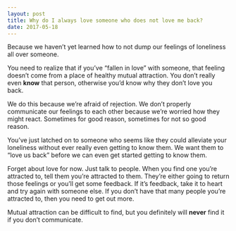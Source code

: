 ```yaml
---
layout: post
title: Why do I always love someone who does not love me back?
date: 2017-05-18
---
```


<p>Because we haven’t yet learned how to not dump our feelings of loneliness all over someone.</p><p>You need to realize that if you’ve “fallen in love” with someone, that feeling doesn’t come from a place of healthy mutual attraction. You don’t really even <b>know</b> that person, otherwise you’d know why they don’t love you back.</p><p>We do this because we’re afraid of rejection. We don’t properly communicate our feelings to each other because we’re worried how they might react. Sometimes for good reason, sometimes for not so good reason.</p><p>You’ve just latched on to someone who seems like they could alleviate your loneliness without ever really even getting to know them. We want them to “love us back” before we can even get started getting to know them.</p><p>Forget about love for now. Just talk to people. When you find one you’re attracted to, tell them you’re attracted to them. They’re either going to return those feelings or you’ll get some feedback. If it’s feedback, take it to heart and try again with someone else. If you don’t have that many people you’re attracted to, then you need to get out more.</p><p>Mutual attraction can be difficult to find, but you definitely will <b>never</b> find it if you don’t communicate.</p>
